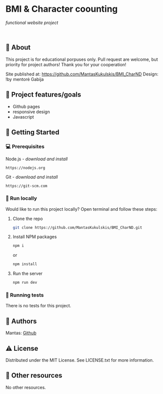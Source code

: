 # BMI & Character coounting

_functional website project_

<br>

## 🌟 About

This project is for educational porpuses only. Pull request are welcome, but priority for project authors! Thank you for your cooperation!

Site published at: https://github.com/MantasKukulskis/BMI_CharND
Design: !by mentorė Gabija

## 🎯 Project features/goals

- Github pages
- responsive design
- Javascript

## 🧰 Getting Started

### 💻 Prerequisites

Node.js - _download and install_

```
https://nodejs.org
```

Git - _download and install_

```
https://git-scm.com
```

### 🏃 Run locally

Would like to run this project locally? Open terminal and follow these steps:

1. Clone the repo
   ```sh
   git clone https://github.com/MantasKukulskis/BMI_CharND.git
   ```
2. Install NPM packages
   ```sh
   npm i
   ```
   or
   ```sh
   npm install
   ```
3. Run the server
   ```sh
   npm run dev
   ```

### 🧪 Running tests

There is no tests for this project.

## 🎅 Authors

Mantas: [Github](https://github.com/MantasKukulskis)

## ⚠️ License

Distributed under the MIT License. See LICENSE.txt for more information.

## 🔗 Other resources

No other resources.
